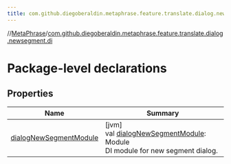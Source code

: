 ```yaml
---
title: com.github.diegoberaldin.metaphrase.feature.translate.dialog.newsegment.di
---
```

//[MetaPhrase](../../index.html)/[com.github.diegoberaldin.metaphrase.feature.translate.dialog.newsegment.di](index.html)



# Package-level declarations



## Properties


| Name | Summary |
|---|---|
| [dialogNewSegmentModule](dialog-new-segment-module.html) | [jvm]<br>val [dialogNewSegmentModule](dialog-new-segment-module.html): Module<br>DI module for new segment dialog. |

